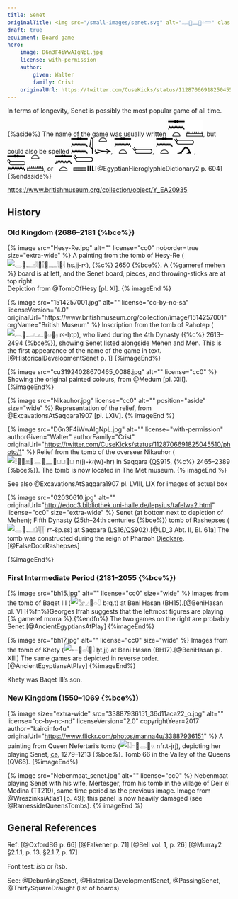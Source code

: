 ```yaml
---
title: Senet
originalTitle: <img src="/small-images/senet.svg" alt="𓊃𓐰𓈖𓐰𓏏𓏠" class="inline-img" />
draft: true
equipment: Board game
hero:
    image: D6n3F4iWwAIgNpL.jpg
    license: with-permission
    author:
        given: Walter
        family: Crist
    originalUrl: https://twitter.com/CuseKicks/status/1128706691825045510/photo/1
---
```


In terms of longevity, Senet is possibly the most popular game of all time.

{%aside%}
The name of the game was usually written <img src="/small-images/senet.svg" class="inline-img" alt="𓊃𓐰𓈖𓐰𓏏𓏠" />, but could also be spelled <img src="/small-images/senet_2.svg" class="inline-img" alt="𓊃𓐰𓈖𓐰𓈖𓇋𓏏𓐰𓆱" />, <img src="/small-images/senet_3.svg" class="inline-img" alt="𓊃𓐰𓈖𓐰𓏏𓏕" />, <img src="/small-images/senet_4.svg" class="inline-img" alt="𓊃𓐰𓈖𓐰𓏏𓏕𓐰𓂻" />, <img src="/small-images/senet_5.svg" class="inline-img" alt="𓊃𓐰𓏕𓐰𓈖𓏏𓐰𓏠" />, or <img src="/small-images/senet_6.svg" class="inline-img" alt="𓊃𓐰𓈖𓐰𓏏𓏕𓐰𓈜𓐱𓏥">.[@EgyptianHieroglyphicDictionary2 p. 604]
{%endaside%}

https://www.britishmuseum.org/collection/object/Y_EA20935

## History

### Old Kingdom (2686–2181 {%bce%})

{% image src="Hesy-Re.jpg" alt="" license="cc0" noborder=true size="extra-wide" %}
A painting from the tomb of Hesy-Re (<image src="/small-images/HesyRe_name.svg" alt="𓂋𓐰𓂝𓎛𓐱𓎿𓐰𓊃𓇋𓐱𓇋" class="inline-img" /> <span lang="egy-Latn">ḥs.jj-rꜥ</span>), {%c%}&nbsp;2650 {%bce%}. A {%gameref mehen %} board is at left, and the Senet board, pieces, and throwing-sticks are at top right.<br/>
Depiction from @TombOfHesy [pl. XI].<!--http://digital.library.yale.edu/digital/collection/rebooks/id/97298-->
{% imageEnd %}

<div class="multi">
{% image src="1514257001.jpg" alt="" license="cc-by-nc-sa" licenseVersion="4.0" originalUrl="https://www.britishmuseum.org/collection/image/1514257001" orgName="British Museum" %}
Inscription from the tomb of Rahotep (<image src="/small-images/Rahotep_name.svg" alt="𓂋𓐰𓂝𓊵𓐰𓏏𓐱𓊪" class="inline-img" /> <span lang="egy-Latn">rꜥ-ḥtp</span>), who lived during the 4th Dynasty ({%c%}&nbsp;2613–2494 {%bce%}), showing Senet listed alongside Mehen and Men. This is the first appearance of the name of the game in text.[@HistoricalDevelopmentSenet p. 1]
{%imageEnd%}

{% image src="cu31924028670465_0088.jpg" alt="" license="cc0" %}
Showing the original painted colours, from @Medum [pl. XIII].
{%imageEnd%}
</div>

{% image src="Nikauhor.jpg" license="cc0" alt="" position="aside" size="wide" %}
Representation of the relief, from @ExcavationsAtSaqqara1907 [pl. LXIV].
{% imageEnd %}

{% image src="D6n3F4iWwAIgNpL.jpg" alt="" license="with-permission" authorGiven="Walter" authorFamily="Crist" originalUrl="https://twitter.com/CuseKicks/status/1128706691825045510/photo/1" %}
Relief from the tomb of the overseer Nikauhor (<image src="/small-images/Nikauhor_name.svg" alt="𓎛𓐱𓐷𓁷𓐰𓂋𓐸𓈖𓐰𓂓𓂓𓐰𓂓" class="inline-img" /> <span lang="egy-Latn">n(j)-kꜣ(w)-ḥr</span>) in Saqqara (<abbr title="Quibell">QS</abbr>915, {%c%} 2465–2389 {%bce%}). The tomb is now located in The Met museum.
{% imageEnd %}


See also @ExcavationsAtSaqqara1907 pl. LVIII, LIX for images of actual box

{% image src="02030610.jpg" alt="" originalUrl="http://edoc3.bibliothek.uni-halle.de/lepsius/tafelwa2.html"
 license="cc0" size="extra-wide" %}
Senet (at bottom next to depiction of Mehen); Fifth Dynasty (25th–24th centuries {%bce%}) tomb of Rashepses (<image src="/small-images/Rashepses_name.svg" alt="𓂋𓐰𓂝𓀼𓋴𓋴" class="inline-img" /> <span lang="egy-Latn">rꜥ-šp.ss</span>) at Saqqara (<abbr title="Lepsius">LS</abbr>16/<abbr title="Quibell">QS</abbr>902).[@LD_3 Abt. II, Bl. 61a] The tomb was constructed during the reign of Pharaoh [Djedkare](https://en.wikipedia.org/wiki/Djedkare_Isesi).[@FalseDoorRashepses]
<!--image from http://edoc3.bibliothek.uni-halle.de/lepsius/tafelwa2.html-->
{%imageEnd%}

### First Intermediate Period (2181–2055 {%bce%})

{% image src="bh15.jpg" alt="" license="cc0" size="wide" %}
Images from the tomb of Baqet <span class="rnum">III</span> (<image src="/small-images/Baqet_name.svg" alt="𓅡𓈎𓐰𓏏𓆭" class="inline-img" /> <span lang="egy-Latn">bꜣq.t</span>) at Beni Hasan (BH15).[@BeniHasan pl. VII]{%fn%}Georges Ifrah suggests that the leftmost figures are playing {% gameref morra %}.{%endfn%} The two games on the right are probably Senet.[@AncientEgyptiansAtPlay]
{%imageEnd%}

{% image src="bh17.jpg" alt="" license="cc0" size="wide" %}
Images from the tomb of Khety (<image src="/small-images/Khety_name.svg" alt="𓄡𓐰𓏏𓇋𓐱𓇋" class="inline-img" /> <span lang="egy-Latn">ẖt.jj</span>) at Beni Hasan (BH17).[@BeniHasan pl. XIII] The same games are depicted in reverse order.[@AncientEgyptiansAtPlay]
{%imageEnd%}

Khety was Baqet <span class="rnum">III</span>’s son.

### New Kingdom (1550–1069 {%bce%})

{% image size="extra-wide" src="33887936151_36d11aca22_o.jpg" alt="" license="cc-by-nc-nd" licenseVersion="2.0" copyrightYear=2017 author="kairoinfo4u" originalUrl="https://www.flickr.com/photos/manna4u/33887936151" %}
A painting from Queen Nefertari’s tomb (<image src="/small-images/Nefertari_name.svg" alt="𓄤𓇋𓏏𓐰𓂋𓐰𓏭" class="inline-img" /> <span lang="egy-Latn">nfr.t-jrj</span>), depicting her playing Senet, <abbr title="circa">ca.</abbr> 1279–1213 {%bce%}. Tomb 66 in the Valley of the Queens (QV66).
{%imageEnd%}

{% image src="Nebenmaat_senet.jpg" alt="" license="cc0" %}
Nebenmaat playing Senet with his wife, Mertesger, from his tomb in the village of Deir el Medina (TT219), same time period as the previous image. Image from @WreszinksiAtlas1 [p. 49]; this panel is now heavily damaged (see @RamessideQueensTombs).
{% imageEnd %}

## General References

Ref: [@OxfordBG p. 66] [@Falkener p. 71] [@Bell vol. 1, p. 26] [@Murray2 §2.1.1, p. 13, §2.1.7, p. 17]

Font test: <span lang="egy-Latn">ꞽsb</span> or <span lang="egy-Latn">ꞽꜣsb</span>.

See: @DebunkingSenet, @HistoricalDevelopmentSenet, @PassingSenet, @ThirtySquareDraught (list of boards)
